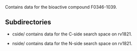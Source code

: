 Contains data for the bioactive compound F0346-1039.

## Subdirectories

- cside/ contains data for the C-side search space on rv1821.

- nside/ contains data for the N-side search space on rv1821.

